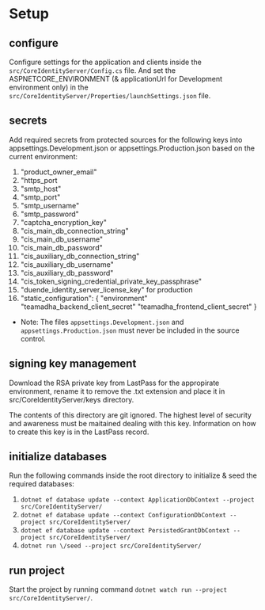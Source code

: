 # Setup

## configure

Configure settings for the application and clients inside the `src/CoreIdentityServer/Config.cs` file. And set the ASPNETCORE_ENVIRONMENT (& applicationUrl for Development environment only) in the `src/CoreIdentityServer/Properties/launchSettings.json` file.

## secrets

Add required secrets from protected sources for the following keys into appsettings.Development.json or appsettings.Production.json based on the current environment:

1. "product_owner_email"
2. "https_port
3. "smtp_host"
4. "smtp_port"
5. "smtp_username"
6. "smtp_password"
7. "captcha_encryption_key"
8. "cis_main_db_connection_string"
9. "cis_main_db_username"
10. "cis_main_db_password"
11. "cis_auxiliary_db_connection_string"
12. "cis_auxiliary_db_username"
13. "cis_auxiliary_db_password"
14. "cis_token_signing_credential_private_key_passphrase" 
15. "duende_identity_server_license_key" for production
16. "static_configuration": {
        "environment"
        "teamadha_backend_client_secret"
        "teamadha_frontend_client_secret"
    }

* Note: The files `appsettings.Development.json` and `appsettings.Production.json` must never be included in the source control.

## signing key management

Download the RSA private key from LastPass for the appropirate environment, rename it to remove the .txt extension and place it in src/CoreIdentityServer/keys directory.

The contents of this directory are git ignored. The highest level of security and awareness must be maitained dealing with this key. Information on how to create this key is in the LastPass record.

## initialize databases

Run the following commands inside the root directory to initialize & seed the required databases:

1. `dotnet ef database update --context ApplicationDbContext --project src/CoreIdentityServer/`
2. `dotnet ef database update --context ConfigurationDbContext --project src/CoreIdentityServer/`
3. `dotnet ef database update --context PersistedGrantDbContext --project src/CoreIdentityServer/`
4. `dotnet run \/seed --project src/CoreIdentityServer/`

## run project

Start the project by running command `dotnet watch run --project src/CoreIdentityServer/`.
 